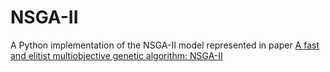 # NSGA-II

A Python implementation of the NSGA-II model represented in paper [A fast and elitist multiobjective genetic algorithm: NSGA-II](https://ieeexplore.ieee.org/document/996017)
